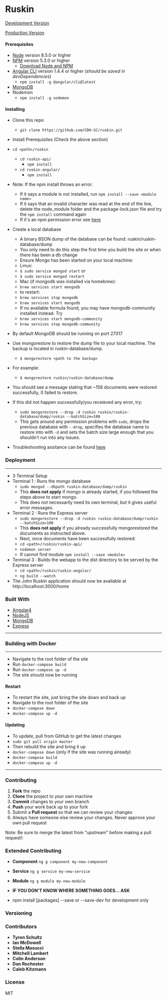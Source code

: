 # Ruskin
[Development Version](https://ruskin.dev.cdhsc.org/home)

[Production Version](https://ruskindigitalarchive.cdhsc.org)

#### Prerequisites
* [Node](https://nodejs.org/en/) version 8.5.0 or higher
* [NPM](https://www.npmjs.com/) version 5.3.0 or higher
  * [Download Node and NPM](https://nodejs.org/en/)
* [Angular CLI](https://cli.angular.io/) version 1.4.4 or higher (*should be saved in devDependencies*)
  * ```npm install -g @angular/cli@latest```
* [MongoDB](https://docs.mongodb.com/getting-started/shell/installation/)
* Nodemon
  * ```npm install -g nodemon```

#### Installing
* Clone this repo
  * ```git clone https://github.com/CDH-SC/ruskin.git```
* Install Prerequisites (Check the above section)
* ```cd <path>/ruskin```
  * ```cd ruskin-api/```
    * ```npm install```
  * ```cd ruskin-angular/```
    * ```npm install```
* Note: If the npm install throws an error:
  * If it says a module is not installed, run ```npm install --save <module name>```
  * If it says that an invalid character was read at the end of the line, delete the node_module folder and the package-lock.json file and try the ```npm install``` command again
  * If it's an npm permission error see [here](https://docs.npmjs.com/getting-started/fixing-npm-permissions)


* Create a local database
  * A binary BSON dump of the database can be found: ruskin/ruskin-database/dump
  * You only need to do this step the first time you build the site or when there has been a db change
  * Ensure Mongo has been started on your local machine:
   * Linux:
    * ```$ sudo service mongod start```
  or
    * ```$ sudo service mongod restart```
   * Mac (if mongodb was installed via homebrew):
    * ```brew services start mongodb```
    * to restart:
     * ```brew services stop mongodb```
     * ```brew services start mongodb```
    * If no available formula found, you may have mongodb-community installed instead. Try
     * ```brew services start mongodb-community```
     * ```brew services stop mongodb-community```
* By default MongoDB should be running on port 27017
* Use mongorestore to restore the dump file to your local machine. The backup is located in ruskin-database/dump.
  * ```$ mongorestore <path to the backup>```
* For example:
  * ```$ mongorestore ruskin/ruskin-database/dump```
* You should see a message stating that ~158 documents were restored successfully, 0 failed to restore.
* If this did not happen successfully/you receieved any error, try:
  * ```sudo mongorestore --drop -d ruskin ruskin/ruskin-database/dump/ruskin --batchSize=100```
  * This gets around any permission problems with ```sudo```, drops the previous database with ```--drop```, specifies the database name to restore into with ```-d``` and sets the batch size large enough that you shouldn't run into any issues.
 * Troubleshooting assitance can be found [here](https://docs.mongodb.com/manual/tutorial/backup-and-restore-tools/)


### Deployment
---
* 3 Terminal Setup
* Terminal 1 : Runs the mongo database
  * ```sudo mongod --dbpath ruskin-database/dump/ruskin```
  * This **does not apply** if mongo is already started, if you followed the steps above to start mongo.
  * This does not necessarily need its own terminal, but it gives useful error messages.
* Terminal 2 : Runs the Express server
  * ```sudo mongorestore --drop -d ruskin ruskin-database/dump/ruskin --batchSize=100```
  * This **does not apply** if you already successfully mongorestored the documents as instructed above.
  * Next, once documents have been successfully restored:
  * ```cd <path>/ruskin/ruskin-api/```
  * ```nodemon server```
  * If cannot find module ```npm install --save <module>```
* Terminal 3 : Builds the webapp to the dist directory to be served by the Express server
  * ```cd <path>/ruskin/ruskin-angular/```
  * ```ng build --watch```
* The John Ruskin application should now be available at http://localhost:3000/home


### Built With
* [Angular4](https://angular.io/)
* [NodeJS](https://nodejs.org/en/)
* [MongoDB](https://www.mongodb.com/)
* [Express](https://expressjs.com/)

---
### Building with Docker
---
* Navigate to the root folder of the site
* Run ```docker-compose build```
* Run ```docker-compose up -d```
* The site should now be running 
#### Restart
* To restart the site, just bring the site down and back up
* Navigate to the root folder of the site
* ```docker-compose down```
* ```docker-compose up -d```
#### Updating 
* To update, pull from GitHub to get the latest changes
* ```sudo git pull origin master```
* Then rebuild the site and bring it up
* ```docker-compose down``` (only if the site was running already)
* ```docker-compose build```
* ```docker-compose up -d```
---

### Contributing
1. **Fork** the repo
2. **Clone** the project to your own machine
3. **Commit** changes to your own branch
4. **Push** your work back up to your fork
5. Submit a **Pull request** so that we can review your changes
6. Always have someone else review your changes. Never approve your own pull request

Note: Be sure to merge the latest from "upstream" before making a pull request!:

### Extended Contributing
* **Component**  ``` ng g component my-new-component ```
* **Service**  ``` ng g service my-new-service ```
* **Module**  ``` ng g module my-new-module ```
* **IF YOU DON'T KNOW WHERE SOMETHING GOES... ASK**

* npm install [packages] --save or --save-dev for development only

### Versioning

### Contributors
* **Tyron Schultz**
* **Ian McDowell**
* **Stella Masucci**
* **Mitchell Lambert**
* **Colin Anderson**
* **Dan Rochester**
* **Caleb Kitzmann**


### License
MIT
